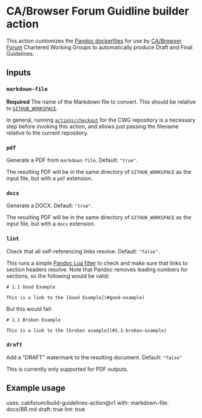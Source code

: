 # CA/Browser Forum Guidline builder action

This action customizes the [Pandoc dockerfiles](https://github.com/pandoc/dockerfiles)
for use by [CA/Browser Forum](https://www.cabforum.org) Chartered Working
Groups to automatically produce Draft and Final Guidelines.

## Inputs

### `markdown-file`

**Required** The name of the Markdown file to convert. This should be relative
to [`GITHUB_WORKSPACE`](https://docs.github.com/en/free-pro-team@latest/actions/reference/environment-variables).

In general, running [`actions/checkout`](https://github.com/actions/checkout)
for the CWG repository is a necessary step before invoking this action, and
allows just passing the filename relative to the current repository.

### `pdf`

Generate a PDF from `markdown-file`. Default: `"true"`.

The resulting PDF will be in the same directory of `GITHUB_WORKSPACE` as the
input file, but with a `pdf` extension.

### `docx`

Generate a DOCX. Default: `"true"`.

The resulting PDF will be in the same directory of `GITHUB_WORKSPACE` as the
input file, but with a `docx` extension.

### `lint`

Check that all self-referencing links resolve. Default: `"false"`.

This runs a simple [Pandoc Lua filter](https://pandoc.org/lua-filters.html) to
check and make sure that links to section headers resolve. Note that Pandoc
removes leading numbers for sections, so the following would be valid:

```
# 1.1 Good Example

This is a link to the [Good Example](#good-example)
```

But this would fail:
```
# 1.1 Broken Example

This is a link to the [broken example](#1.1-broken-example)
```

### `draft`

Add a "DRAFT" watermark to the resulting document. Default: `"false"`

This is currently only supported for PDF outputs.

## Example usage

uses: cabforum/build-guidelines-action@v1
with:
  markdown-file: docs/BR.md
  draft: true
  lint: true

